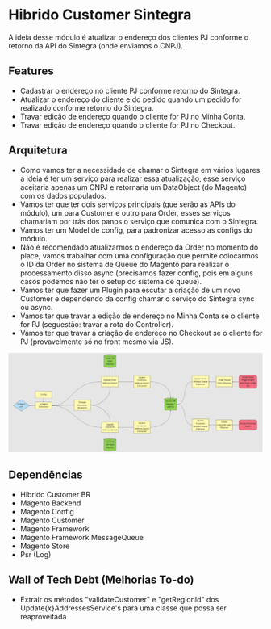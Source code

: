 # Hibrido Customer Sintegra
A ideia desse módulo é atualizar o endereço dos clientes PJ conforme o retorno da API do Sintegra (onde enviamos o CNPJ).

## Features
* Cadastrar o endereço no cliente PJ conforme retorno do Sintegra.
* Atualizar o endereço do cliente e do pedido quando um pedido for realizado conforme retorno do Sintegra.
* Travar edição de endereço quando o cliente for PJ no Minha Conta.
* Travar edição de endereço quando o cliente for PJ no Checkout.

## Arquitetura  
* Como vamos ter a necessidade de chamar o Sintegra em vários lugares a ideia é ter um serviço para realizar essa atualização, esse serviço aceitaria apenas um CNPJ e retornaria um DataObject (do Magento) com os dados populados.
* Vamos ter que ter dois serviços principais (que serão as APIs do módulo), um para Customer e outro para Order, esses serviços chamariam por trás dos panos o serviço que comunica com o Sintegra.
* Vamos ter um Model de config, para padronizar acesso as configs do módulo.
* Não é recomendado atualizarmos o endereço da Order no momento do place, vamos trabalhar com uma configuração que permite colocarmos o ID da Order no sistema de Queue do Magento para realizar o processamento disso async (precisamos fazer config, pois em alguns casos podemos não ter o setup do sistema de queue).
* Vamos ter que fazer um Plugin para escutar a criação de um novo Customer e dependendo da config chamar o serviço do Sintegra sync ou async.
* Vamos ter que travar a edição de endereço no Minha Conta se o cliente for PJ (seguestão: travar a rota do Controller).
* Vamos ter que travar a criação de endereço no Checkout se o cliente for PJ (provavelmente só no front mesmo via JS).

![Hibrido Customer Sintegra Module Architecture](.docs/hibrido_customer_sintegra_module_architecture.png "Hibrido Customer Sintegra Module Architecture")

## Dependências
* Hibrido Customer BR
* Magento Backend
* Magento Config
* Magento Customer
* Magento Framework
* Magento Framework MessageQueue
* Magento Store
* Psr (Log)

## Wall of Tech Debt (Melhorias To-do)
* Extrair os métodos "validateCustomer" e "getRegionId" dos Update{x}AddressesService's para uma classe que possa ser reaproveitada